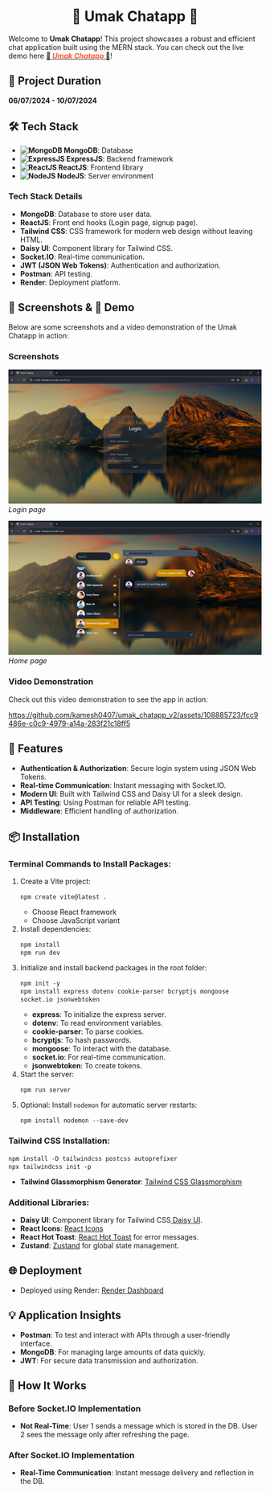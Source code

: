 <div align="center">
  <h1> 🌟 Umak Chatapp 🌟</h1>
</div>
<p>Welcome to <strong>Umak Chatapp</strong>! This project showcases a robust and efficient chat application built using the MERN stack. You can check out the live demo here <a href="https://umak-chatapp.onrender.com/"><strong>🔗 <em><span style="color: #FF5733;">Umak Chatapp</span></em> 🚀</strong></a>!</p>

<h2>📅 Project Duration</h2>
<p><strong>06/07/2024 - 10/07/2024</strong></p>

<h2>🛠 Tech Stack</h2>
<ul>
  <li><strong><img src="https://www.mongodb.com/assets/images/global/leaf.png" alt="MongoDB" height="20"> MongoDB</strong>: Database</li>
  <li><strong><img src="https://expressjs.com/images/express-facebook-share.png" alt="ExpressJS" height="20"> ExpressJS</strong>: Backend framework</li>
  <li><strong><img src="https://upload.wikimedia.org/wikipedia/commons/a/a7/React-icon.svg" alt="ReactJS" height="20"> ReactJS</strong>: Frontend library</li>
  <li><strong><img src="https://nodejs.org/static/images/logo.svg" alt="NodeJS" height="20"> NodeJS</strong>: Server environment</li>
</ul>

<h3>Tech Stack Details</h3>
<ul>
  <li><strong>MongoDB</strong>: Database to store user data.</li>
  <li><strong>ReactJS</strong>: Front end hooks (Login page, signup page).</li>
  <li><strong>Tailwind CSS</strong>: CSS framework for modern web design without leaving HTML.</li>
  <li><strong>Daisy UI</strong>: Component library for Tailwind CSS.</li>
  <li><strong>Socket.IO</strong>: Real-time communication.</li>
  <li><strong>JWT (JSON Web Tokens)</strong>: Authentication and authorization.</li>
  <li><strong>Postman</strong>: API testing.</li>
  <li><strong>Render</strong>: Deployment platform.</li>
</ul>

<h2>📸 Screenshots & 🎥 Demo</h2>
<p>Below are some screenshots and a video demonstration of the Umak Chatapp in action:</p>

<h3>Screenshots</h3>
<p>
  <img src="https://github.com/kamesh0407/umak_chatapp_v2/blob/main/project%20Assets/login_page.png" alt="Login page" width="600"><br>
  <em>Login page</em>
</p>
<p>
  <img src="https://github.com/kamesh0407/umak_chatapp_v2/blob/main/project%20Assets/home_pagepng.png" alt="Home page" width="600"><br>
  <em>Home page</em>
</p>

<h3>Video Demonstration</h3>
<p>Check out this video demonstration to see the app in action:</p>
<p>
  

https://github.com/kamesh0407/umak_chatapp_v2/assets/108885723/fcc9486e-c0c9-4979-a14a-283f21c18ff5


</p>

<h2>🚀 Features</h2>
<ul>
  <li><strong>Authentication & Authorization</strong>: Secure login system using JSON Web Tokens.</li>
  <li><strong>Real-time Communication</strong>: Instant messaging with Socket.IO.</li>
  <li><strong>Modern UI</strong>: Built with Tailwind CSS and Daisy UI for a sleek design.</li>
  <li><strong>API Testing</strong>: Using Postman for reliable API testing.</li>
  <li><strong>Middleware</strong>: Efficient handling of authorization.</li>
</ul>


<h2>📦 Installation</h2>

<h3>Terminal Commands to Install Packages:</h3>
<ol>
  <li>Create a Vite project:
    <pre><code>npm create vite@latest .</code></pre>
    <ul>
      <li>Choose React framework</li>
      <li>Choose JavaScript variant</li>
    </ul>
  </li>

  <li>Install dependencies:
    <pre><code>npm install
npm run dev</code></pre>
  </li>

  <li>Initialize and install backend packages in the root folder:
    <pre><code>npm init -y
npm install express dotenv cookie-parser bcryptjs mongoose socket.io jsonwebtoken</code></pre>
    <ul>
      <li><strong>express</strong>: To initialize the express server.</li>
      <li><strong>dotenv</strong>: To read environment variables.</li>
      <li><strong>cookie-parser</strong>: To parse cookies.</li>
      <li><strong>bcryptjs</strong>: To hash passwords.</li>
      <li><strong>mongoose</strong>: To interact with the database.</li>
      <li><strong>socket.io</strong>: For real-time communication.</li>
      <li><strong>jsonwebtoken</strong>: To create tokens.</li>
    </ul>
  </li>

  <li>Start the server:
    <pre><code>npm run server</code></pre>
  </li>

  <li>Optional: Install <code>nodemon</code> for automatic server restarts:
    <pre><code>npm install nodemon --save-dev</code></pre>
  </li>
</ol>

<h3>Tailwind CSS Installation:</h3>
<pre><code>npm install -D tailwindcss postcss autoprefixer
npx tailwindcss init -p</code></pre>
<ul>
  <li><strong>Tailwind Glassmorphism Generator</strong>: <a href="https://tailwindcss-glassmorphism.vercel.app/">Tailwind CSS Glassmorphism</a></li>
</ul>

<h3>Additional Libraries:</h3>
<ul>
  <li><strong>Daisy UI</strong>: Component library for Tailwind CSS<a href="https://daisyui.com/"> Daisy UI</a>.</li>
  <li><strong>React Icons</strong>: <a href="https://react-icons.github.io/react-icons/">React Icons</a></li>
  <li><strong>React Hot Toast</strong>: <a href="https://react-hot-toast.com/">React Hot Toast</a> for error messages.</li>
  <li><strong>Zustand</strong>: <a href="https://zustand-demo.pmnd.rs/">Zustand</a> for global state management.</li>
</ul>

<h2>🌐 Deployment</h2>
<ul>
  <li>Deployed using Render: <a href="https://dashboard.render.com/">Render Dashboard</a></li>
</ul>

<h2>💡 Application Insights</h2>
<ul>
  <li><strong>Postman</strong>: To test and interact with APIs through a user-friendly interface.</li>
  <li><strong>MongoDB</strong>: For managing large amounts of data quickly.</li>
  <li><strong>JWT</strong>: For secure data transmission and authorization.</li>
</ul>

<h2>📖 How It Works</h2>

<h3>Before Socket.IO Implementation</h3>
<ul>
  <li><strong>Not Real-Time</strong>: User 1 sends a message which is stored in the DB. User 2 sees the message only after refreshing the page.</li>
</ul>

<h3>After Socket.IO Implementation</h3>
<ul>
  <li><strong>Real-Time Communication</strong>: Instant message delivery and reflection in the DB.</li>
</ul>

